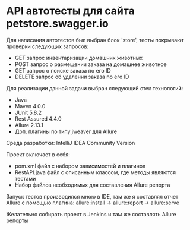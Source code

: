 # API автотесты для сайта petstore.swagger.io

Для написания автотестов был выбран блок 'store', тесты покрывают проверки следующих запросов:
- GET запрос инвентаризации домашних животных
- POST запрос о размещении заказа на домашнее животное
- GET запрос о поиске заказа по его ID
- DELETE запрос об удалении заказа по его ID

Для реализации данной задачи выбран следующий стек технологий:
- Java
- Maven 4.0.0
- JUnit 5.8.2
- Rest Assured 4.4.0
- Allure  2.13.1
- Доп. плагины по типу jweaver для Allure  

Среда разработки: IntelliJ IDEA Community Version 

Проект включает в себя: 
- pom.xml файл с набором зависимостей и плагинов
- RestAPI.java файл с описанным классом, где методы являются тестами
- Набор файлов необходимых для составления Allure репорта

Запуск тестов производился мною в IDE, там же я составлял отчет Allure с помощью плагина: allure:install -> allure:report -> allure:serve

Желательно собирать проект в Jenkins и там же составлять Allure репорты


